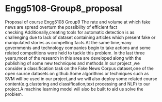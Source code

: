 # Engg5108-Group8_proposal
Proposal of course Engg5108 Group9
The rate and volume at which fake news are spread  overturn the possibility of efficient fact checking.Additionally,creating tools for automatic detection is as challenging due to lack of dataset containing articles which present fake or manipulated stories as compelling facts.At the same time,many governments and technology companies begin to take actions and some related competitions were held to tackle this problem. In the last three years,most of the research in this area are developed along with the publishing of some new techniques and methods.In our project ,we consider a classification task on the Fake News Corpus dataset,one of the open source datasets on github.Some algorithms or techniques such as SVM will be used in our project,and we will also deploy some related course content(e.g.clustering and classification,text processing and NLP) to our project.A machine learning model will also be built to aid us solve the problem.
